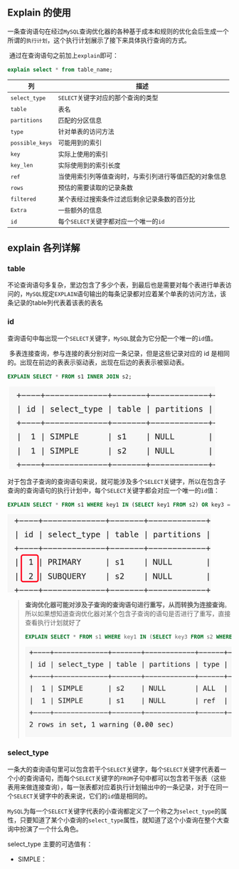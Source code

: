 ## Explain 的使用

​		一条查询语句在经过`MySQL`查询优化器的各种基于成本和规则的优化会后生成一个所谓的`执行计划`，这个执行计划展示了接下来具体执行查询的方式。

​		通过在查询语句之前加上`explain`即可：

```sql
explain select * from table_name;
```

| 列              | 描述                                                   |
| --------------- | ------------------------------------------------------ |
| `select_type`   | `SELECT`关键字对应的那个查询的类型                     |
| `table`         | 表名                                                   |
| `partitions`    | 匹配的分区信息                                         |
| `type`          | 针对单表的访问方法                                     |
| `possible_keys` | 可能用到的索引                                         |
| `key`           | 实际上使用的索引                                       |
| `key_len`       | 实际使用到的索引长度                                   |
| `ref`           | 当使用索引列等值查询时，与索引列进行等值匹配的对象信息 |
| `rows`          | 预估的需要读取的记录条数                               |
| `filtered`      | 某个表经过搜索条件过滤后剩余记录条数的百分比           |
| `Extra`         | 一些额外的信息                                         |
| `id`            | 每个`SELECT`关键字都对应一个唯一的`id`                 |

## explain 各列详解

### table

​		不论查询语句多复杂，里边包含了多少个表，到最后也是需要对每个表进行单表访问的，`MySQL`规定`EXPLAIN`语句输出的每条记录都对应着某个单表的访问方法，该条记录的table列代表着该表的表名

### id	

​		查询语句中每出现一个`SELECT`关键字，`MySQL`就会为它分配一个唯一的`id`值。

​		多表连接查询，参与连接的表分别对应一条记录，但是这些记录对应的 id 是相同的。出现在前边的表表示驱动表，出现在后边的表表示被驱动表。

```sql
EXPLAIN SELECT * FROM s1 INNER JOIN s2;
```

​		![image-20210406224513851](Explain详解.assets/image-20210406224513851.png)

​		对于包含子查询的查询语句来说，就可能涉及多个`SELECT`关键字，所以在包含子查询的查询语句的执行计划中，每个`SELECT`关键字都会对应一个唯一的`id`值：

```sql
EXPLAIN SELECT * FROM s1 WHERE key1 IN (SELECT key1 FROM s2) OR key3 = 'a';
```

![image-20210406224437956](Explain详解.assets/image-20210406224437956.png)

> **查询优化器可能对涉及子查询的查询语句进行重写，从而转换为连接查询**。所以如果想知道查询优化器对某个包含子查询的语句是否进行了重写，直接查看执行计划就好了
>
> ```sql
> EXPLAIN SELECT * FROM s1 WHERE key1 IN (SELECT key3 FROM s2 WHERE common_field = 'a');
> ```
>
> ![image-20210406225024437](Explain详解.assets/image-20210406225024437.png)

### select_type

​		一条大的查询语句里可以包含若干个`SELECT`关键字，每个`SELECT`关键字代表着一个小的查询语句，而每个`SELECT`关键字的`FROM`子句中都可以包含若干张表（这些表用来做连接查询），每一张表都对应着执行计划输出中的一条记录，对于在同一个`SELECT`关键字中的表来说，它们的`id`值是相同的。

​		`MySQL`为每一个`SELECT`关键字代表的小查询都定义了一个称之为`select_type`的属性，只要知道了某个小查询的`select_type`属性，就知道了这个小查询在整个大查询中扮演了一个什么角色。

select_type 主要的可选值有：

- SIMPLE：